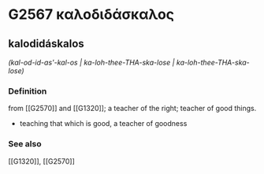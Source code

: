 # G2567 καλοδιδάσκαλος

## kalodidáskalos

_(kal-od-id-as'-kal-os | ka-loh-thee-THA-ska-lose | ka-loh-thee-THA-ska-lose)_

### Definition

from [[G2570]] and [[G1320]]; a teacher of the right; teacher of good things.

- teaching that which is good, a teacher of goodness

### See also

[[G1320]], [[G2570]]

